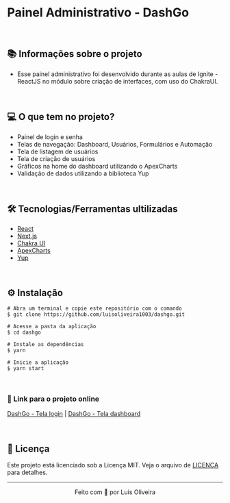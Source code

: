 # Painel Administrativo - DashGo

&nbsp;

## 📚 Informações sobre o projeto

* Esse painel administrativo foi desenvolvido durante as aulas de Ignite - ReactJS no módulo sobre criação de interfaces, com uso do ChakraUI.

&nbsp;

## 💻 O que tem no projeto?

* Painel de login e senha
* Telas de navegação: Dashboard, Usuários, Formulários e Automação
* Tela de listagem de usuários
* Tela de criação de usuários
* Gráficos na home do dashboard utilizando o ApexCharts
* Validação de dados utilizando a biblioteca Yup

&nbsp;

## 🛠️ Tecnologias/Ferramentas ultilizadas

* [React](https://pt-br.reactjs.org/E)
* [Next.js](https://nextjs.org/)
* [Chakra UI](https://chakra-ui.com/)
* [ApexCharts](https://apexcharts.com/)
* [Yup](https://github.com/jquense/yup)

&nbsp;

## ⚙️ Instalação
```
# Abra um terminal e copie este repositório com o comando
$ git clone https://github.com/luisoliveira1003/dashgo.git
```

```
# Acesse a pasta da aplicação
$ cd dashgo

# Instale as dependências
$ yarn

# Inicie a aplicação
$ yarn start

```

&nbsp;

### 🔗 Link para o projeto online


[DashGo - Tela login](https://dashgo-tau.vercel.app/) | 
[DashGo - Tela dashboard](https://dashgo-tau.vercel.app/dashboard)

&nbsp;

## 📝 Licença

Este projeto está licenciado sob a Licença MIT. Veja o arquivo de [LICENÇA](https://github.com/luisoliveira1003/dashgo/blob/main/LICENSE.md) para detalhes.


---

<p align="center">Feito com 💜 por Luis Oliveira</p

